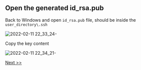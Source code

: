 ## Open the generated id_rsa.pub

Back to Windows and open `id_rsa.pub` file, should be inside the `user_directory\.ssh`

![2022-02-11 22_33_24-](https://user-images.githubusercontent.com/55657279/153697527-feeb44fa-ece1-441a-89cf-46802272e30f.png)

Copy the key content

![2022-02-11 22_34_21-](https://user-images.githubusercontent.com/55657279/153705598-ded7454b-4807-4760-a7dc-579fea4a5dcf.png)

[Next >>](6.md)
